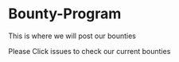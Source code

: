 # Bounty-Program
This is where we will post our bounties

Please Click issues to check our current bounties 
